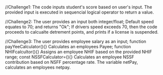 //Challenge1:
The code inputs student's score based on user's input.
The provided input is executed in sequencial logical operator to return a value.

//Challenge2:
The user provides an input both integer/float;
Default speed equates to 70; and returns "Ok";
If drivers speed exceeds 70, then the code proceeds to calcualte detrement points, and prints if a license is suspended.

//Challenge3:
The user provides employee salary as an input;
function payYeeCalculator(){} Calculates an employees Payee;
function NHIFcalcultor(){} Assigns an employee NHIF based on the provided NHIF range;
const NSSFCalculator=(){} Calculates an employee NSSF contribution based on NSFF percentage rate.
The variable netPay, calculates an employees netpay.
